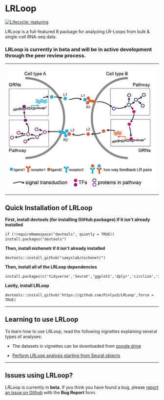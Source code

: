 # LRLoop
 [![Lifecycle: maturing](https://img.shields.io/badge/lifecycle-maturing-blue.svg)](https://www.tidyverse.org/lifecycle/#maturing)

LRLoop is a full-featured R package for analyzing LR-Loops from bulk & single-cell RNA-seq data.

### LRLoop is currently in beta and will be in active development through the peer review process.

<hr>

<div  align="center">
<img src="Figures/LRLoops1.png" width = "500" height = "400" alt="LRLoops" align=center />
</div>

<hr>

## Quick Installation of LRLoop

**First, install devtools (for installing GitHub packages) if it isn't already installed**
```{r}
if (!requireNamespace("devtools", quietly = TRUE)) install.packages("devtools")
```

**Then, install nichenetr if it isn't already installed**
```{r}
devtools::install_github("saeyslab/nichenetr")
```

**Then, install all of the LRLoop dependencies**
```{r}
install.packages(c('tidyverse','Seurat','ggplot2','dplyr','circlize','igraph','RColorBrewer','writexl','pheatmap'))
```

**Lastly, install LRLoop**
```{r}
devtools::install_github('https://github.com/Pinlyu3/LRLoop',force = TRUE)
```

<hr>

## Learning to use LRLoop
To learn how to use LRLoop, read the following vignettes explaining several types of analyses:
- The datasets in vignettes can be downloaded from [google drive](https://drive.google.com/drive/folders/1WV0iSlAXCUwSZMSBnzsHdZc26RuyfunC?usp=sharing)

- [Perform LRLoop analysis starting from Seurat objects](vignettes/Main.md)





<hr>

## Issues using LRLoop?

LRLoop is currently in __beta__. If you think you have found a bug, please [report an issue on Github](https://github.com/Pinlyu3/LRLoop/issues) with the __Bug Report__ form.






